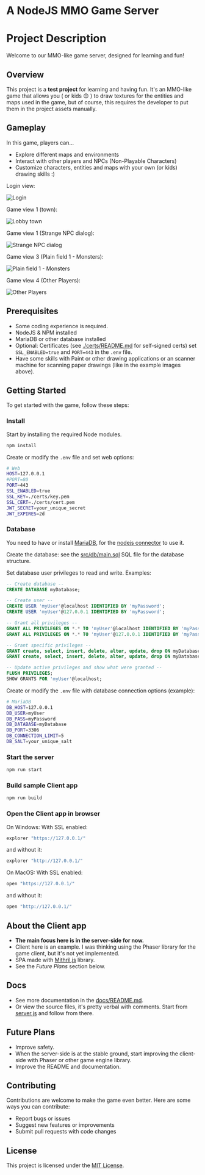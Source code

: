A NodeJS MMO Game Server
=======================

# Project Description

Welcome to our MMO-like game server, designed for learning and fun!

## Overview

This project is a **test project** for learning and having fun. 
It's an MMO-like game that allows you ( or kids 😊 ) to draw textures for the entities 
and maps used in the game, but of course, this requires the developer 
to put them in the project assets manually.

## Gameplay

In this game, players can...

- Explore different maps and environments
- Interact with other players and NPCs (Non-Playable Characters)
- Customize characters, entities and maps with your own (or kids) drawing skills :)

Login view:

![Login](./docs/login_01.jpg)

Game view 1 (town):

![Lobby town](./docs/game_01.jpg)

Game view 1 (Strange NPC dialog):

![Strange NPC dialog](./docs/game_02.jpg)

Game view 3 (Plain field 1 - Monsters):

![Plain field 1 - Monsters](./docs/game_03.jpg)

Game view 4 (Other Players):

![Other Players](./docs/game_04.jpg)

## Prerequisites
 - Some coding experience is required.
 - NodeJS & NPM installed
 - MariaDB or other database installed
 - Optional: Certificates (see [./certs/README.md](./certs/README.md) for self-signed certs) set `SSL_ENABLED=true` and `PORT=443` in the `.env` file.
 - Have some skills with Paint or other drawing applications or an scanner machine for scanning paper drawings (like in the example images above).

## Getting Started

To get started with the game, follow these steps:

### Install

Start by installing the required Node modules.

```sh
npm install
```

Create or modify the `.env` file and set web options:
```sh
# Web
HOST=127.0.0.1
#PORT=80
PORT=443
SSL_ENABLED=true
SSL_KEY=./certs/key.pem
SSL_CERT=./certs/cert.pem
JWT_SECRET=your_unique_secret
JWT_EXPIRES=2d
```

### Database

You need to have or install [MariaDB](https://mariadb.com/downloads/), for the [nodejs connector](https://mariadb.com/kb/en/getting-started-with-the-node-js-connector/) to use it.

Create the database: see the [src/db/main.sql](./src/db/main.sql) SQL file for the database structure.

Set database user privileges to read and write. Examples:
```sql
-- Create database --
CREATE DATABASE myDatabase;

-- Create user --
CREATE USER 'myUser'@localhost IDENTIFIED BY 'myPassword';
CREATE USER 'myUser'@127.0.0.1 IDENTIFIED BY 'myPassword';

-- Grant all privileges --
GRANT ALL PRIVILEGES ON *.* TO 'myUser'@localhost IDENTIFIED BY 'myPassword';
GRANT ALL PRIVILEGES ON *.* TO 'myUser'@127.0.0.1 IDENTIFIED BY 'myPassword';

-- Grant specific privileges --
GRANT create, select, insert, delete, alter, update, drop ON myDatabase.* TO 'myUser'@'localhost' IDENTIFIED BY 'myPassword';
GRANT create, select, insert, delete, alter, update, drop ON myDatabase.* TO 'myUser'@'127.0.0.1' IDENTIFIED BY 'myPassword';

-- Update active privileges and show what were granted --
FLUSH PRIVILEGES;
SHOW GRANTS FOR 'myUser'@localhost;
```

Create or modify the `.env` file with database connection options (example):
```sh
# MariaDB
DB_HOST=127.0.0.1
DB_USER=myUser
DB_PASS=myPassword
DB_DATABASE=myDatabase
DB_PORT=3306
DB_CONNECTION_LIMIT=5
DB_SALT=your_unique_salt
```

### Start the server

```sh
npm run start
```

### Build sample Client app

```sh
npm run build
```

### Open the Client app in browser

On Windows:
With SSL enabled:
```sh
explorer "https://127.0.0.1/"
```
and without it:
```sh
explorer "http://127.0.0.1/"
```

On MacOS:
With SSL enabled:
```sh
open "https://127.0.0.1/"
```
and without it:
```sh
open "http://127.0.0.1/"
```

## About the Client app
 - **The main focus here is in the server-side for now.**
 - Client here is an example. I was thinking using the Phaser library for the game client, but it's not yet implemented.
 - SPA made with [Mithril.js](https://mithril.js.org/) library.
 - See the *Future Plans* section below.

## Docs
 - See more documentation in the [docs/README.md](./docs/README.md).
 - Or view the source files, it's pretty verbal with comments. Start from [server.js](./server.js) and follow from there.

## Future Plans
 - Improve safety.
 - When the server-side is at the stable ground, start improving the client-side with Phaser or other game engine library.
 - Improve the README and documentation.

## Contributing

Contributions are welcome to make the game even better. Here are some ways you can contribute:

- Report bugs or issues
- Suggest new features or improvements
- Submit pull requests with code changes

## License

This project is licensed under the [MIT License](LICENSE).
